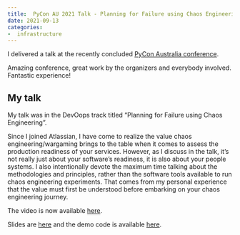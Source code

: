 ```yaml
---
title:  PyCon AU 2021 Talk - Planning for Failure using Chaos Engineering
date: 2021-09-13
categories:
-  infrastructure
---
```


I delivered a talk at the recently concluded [PyCon Australia conference](https://2021.pycon.org.au/). 

Amazing conference, great work by the organizers and everybody involved. Fantastic experience!

## My talk 

My talk was in the DevOops track titled “Planning for Failure using Chaos Engineering”.  

Since I joined Atlassian, I have come to realize the value chaos engineering/wargaming brings to the table 
when it comes to assess the production readiness of your services. However, 
as I discuss in the talk, it’s not really just about your software’s readiness, it is also about your people systems.
I also intentionally devote the maximum time talking about the methodologies and principles, rather than the 
software tools available to run chaos engineering experiments. That comes from my personal experience that 
the value must first be understood before embarking on your chaos engineering journey.

The video is now available [here](https://www.youtube.com/watch?v=NywFpab9iAE). 

Slides are [here](https://github.com/amitsaha/pycon-au-2021/blob/main/slides.pdf)
and the demo code is available [here](https://github.com/amitsaha/pycon-au-2021).
